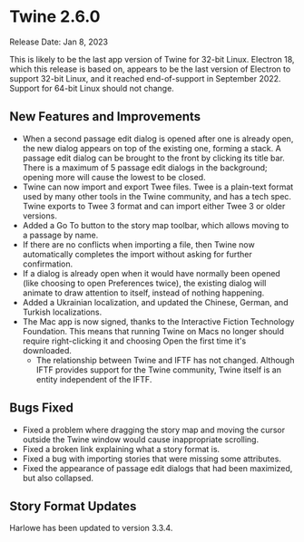 # Twine 2.6.0

Release Date: Jan 8, 2023

This is likely to be the last app version of Twine for 32-bit Linux. Electron 18, which this release is based on, appears to be the last version of Electron to support 32-bit Linux, and it reached end-of-support in September 2022. Support for 64-bit Linux should not change.

## New Features and Improvements

- When a second passage edit dialog is opened after one is already open, the new dialog appears on top of the existing one, forming a stack. A passage edit dialog can be brought to the front by clicking its title bar. There is a maximum of 5 passage edit dialogs in the background; opening more will cause the lowest to be closed.
- Twine can now import and export Twee files. Twee is a plain-text format used by many other tools in the Twine community, and has a tech spec. Twine exports to Twee 3 format and can import either Twee 3 or older versions.
- Added a Go To button to the story map toolbar, which allows moving to a passage by name.
- If there are no conflicts when importing a file, then Twine now automatically completes the import without asking for further confirmation.
- If a dialog is already open when it would have normally been opened (like choosing to open Preferences twice), the existing dialog will animate to draw attention to itself, instead of nothing happening.
- Added a Ukrainian localization, and updated the Chinese, German, and Turkish localizations.
- The Mac app is now signed, thanks to the Interactive Fiction Technology Foundation. This means that running Twine on Macs no longer should require right-clicking it and choosing Open the first time it's downloaded.
  - The relationship between Twine and IFTF has not changed. Although IFTF provides support for the Twine community, Twine itself is an entity independent of the IFTF.

## Bugs Fixed

- Fixed a problem where dragging the story map and moving the cursor outside the Twine window would cause inappropriate scrolling.
- Fixed a broken link explaining what a story format is.
- Fixed a bug with importing stories that were missing some attributes.
- Fixed the appearance of passage edit dialogs that had been maximized, but also collapsed.

## Story Format Updates

Harlowe has been updated to version 3.3.4.
